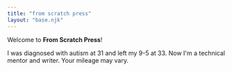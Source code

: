 ```yaml
---
title: "from scratch press"
layout: "base.njk"
---
```


Welcome to **From Scratch Press**!

I was diagnosed with autism at 31 and left my 9-5 at 33. Now I'm a technical mentor and writer. Your mileage may vary.

